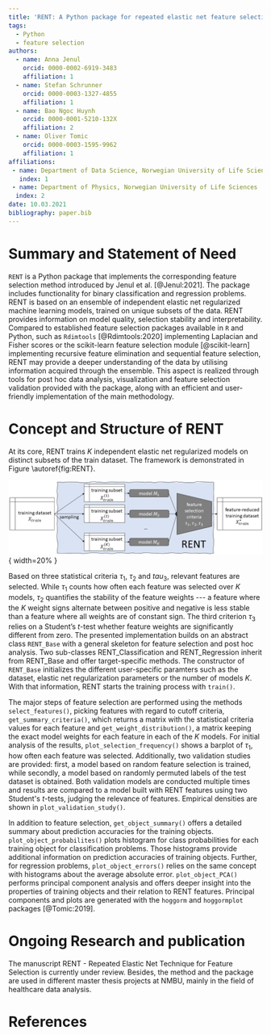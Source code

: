 ```yaml
---
title: 'RENT: A Python package for repeated elastic net feature selection'
tags:
  - Python
  - feature selection
authors:
  - name: Anna Jenul
    orcid: 0000-0002-6919-3483
    affiliation: 1
  - name: Stefan Schrunner
    orcid: 0000-0003-1327-4855
    affiliation: 1
  - name: Bao Ngoc Huynh
    orcid: 0000-0001-5210-132X
    affiliation: 2
  - name: Oliver Tomic
    orcid: 0000-0003-1595-9962
    affiliation: 1
affiliations:
 - name: Department of Data Science, Norwegian University of Life Sciences
   index: 1
 - name: Department of Physics, Norwegian University of Life Sciences
  index: 2
date: 10.03.2021
bibliography: paper.bib
---
```


# Summary and Statement of Need
`RENT` is a Python package that implements the corresponding feature selection
method introduced by Jenul et al. [@Jenul:2021]. The package includes functionality
for binary classification and regression problems. RENT is based on an ensemble of
independent elastic net regularized machine learning models, trained on unique
subsets of the data. RENT provides information on
model quality, selection stability and interpretability.
Compared to established feature selection packages available in `R` and Python,
such as `Rdimtools` [@Rdimtools:2020] implementing Laplacian and Fisher scores or the
scikit-learn feature selection module [@scikit-learn] implementing recursive feature
elimination and sequential feature selection, RENT may provide a deeper understanding of the data by utilising information acquired through the ensemble. This aspect is
realized through tools for post hoc data analysis, visualization and feature selection validation provided with the package, along with an efficient and user-friendly implementation of the main methodology.

# Concept and Structure of RENT
At its core, RENT trains $K$ independent elastic net regularized models on
distinct subsets of the train dataset. The framework is demonstrated in Figure \autoref{fig:RENT}.

![Summary of RENT method [@Jenul:2021].\label{fig:RENT}](RENT_overview.png){ width=20% }

Based on three statistical criteria $\tau_1$, $\tau_2$ and $tau_3$, relevant
features are selected. While $\tau_1$ counts how often each feature was selected
over $K$ models, $\tau_2$ quantifies the stability of the feature weights --- a
feature where the $K$ weight signs alternate between positive and negative is less
stable than a feature where all weights are of constant sign. The third criterion
$\tau_3$ relies on a Student’s $t$-test whether feature weights are significantly
different from zero. The presented implementation builds on an abstract class
`RENT_Base` with a general skeleton for feature selection and post hoc analysis.
Two sub-classes RENT_Classification and RENT_Regression inherit from RENT_Base and
offer target-specific methods. The constructor of `RENT_Base` initializes the
different user-specific paramters such as the dataset, elastic net regularization
parameters or the number of models $K$. With that information, RENT starts the
training process with `train()`.

The major steps of feature selection are performed using the methods
`select_features()`, picking features with regard to cutoff criteria,
`get_summary_criteria()`, which returns a matrix with the statistical criteria
values for each feature and `get_weight_distribution()`, a matrix keeping the
exact model weights for each feature in each of the $K$ models. For initial
analysis of the results, `plot_selection_frequency()` shows a barplot of $\tau_1$,
how often each feature was selected. Additionally, two
validation studies are provided: first, a model based on random feature
selection is trained, while secondly, a model based on randomly permuted labels
of the test dataset is obtained. 
Both validation models are conducted multiple
times and results are compared to a model built with RENT features using
two Student's $t$-tests, judging the relevance of features. Empirical densities are shown in `plot_validation_study()`.


In addition to feature selection, `get_object_summary()` offers a detailed
summary about prediction accuracies for the training objects.
`plot_object_probabilites()` plots histogram for class probabilities for each training object for classification problems. Those histograms
provide additional information on prediction accuracies of training objects.
Further, for regression problems, `plot_object_errors()` relies on the same
concept with histograms about the average absolute error. `plot_object_PCA()`
performs principal component analysis and offers deeper insight into the
properties of training objects and their relation to RENT features. Principal
components and plots are generated with the `hoggorm` and `hoggormplot`
packages [@Tomic:2019].

# Ongoing Research and publication
The manuscript RENT - Repeated Elastic Net Technique for Feature Selection
is currently under review. Besides, the method and the package are used in
different master thesis projects at NMBU, mainly in the field of healthcare
data analysis.

# References
